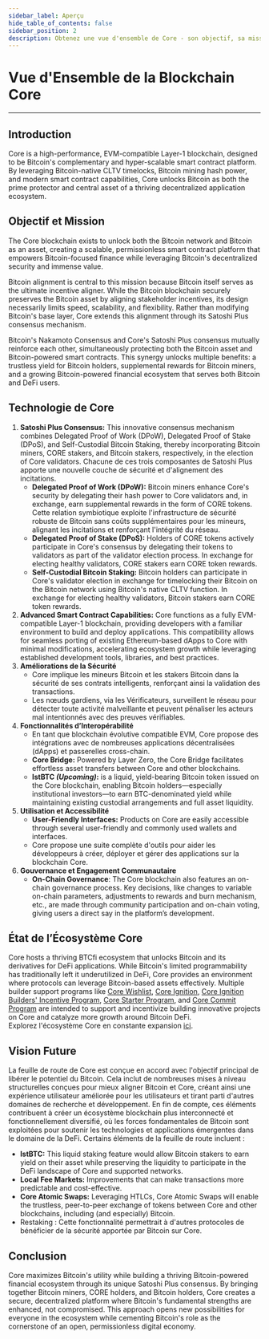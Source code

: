 ```yaml
---
sidebar_label: Aperçu
hide_table_of_contents: false
sidebar_position: 2
description: Obtenez une vue d'ensemble de Core - son objectif, sa mission et sa vision future
---
```


# Vue d'Ensemble de la Blockchain Core

---

## Introduction

Core is a high-performance, EVM-compatible Layer-1 blockchain, designed to be Bitcoin's complementary and hyper-scalable smart contract platform. By leveraging Bitcoin-native CLTV timelocks, Bitcoin mining hash power, and modern smart contract capabilities, Core unlocks Bitcoin as both the prime protector and central asset of a thriving decentralized application ecosystem.

## Objectif et Mission

The Core blockchain exists to unlock both the Bitcoin network and Bitcoin as an asset, creating a scalable, permissionless smart contract platform that empowers Bitcoin-focused finance while leveraging Bitcoin's decentralized security and immense value.

Bitcoin alignment is central to this mission because Bitcoin itself serves as the ultimate incentive aligner. While the Bitcoin blockchain securely preserves the Bitcoin asset by aligning stakeholder incentives, its design necessarily limits speed, scalability, and flexibility. Rather than modifying Bitcoin's base layer, Core extends this alignment through its Satoshi Plus consensus mechanism.

Bitcoin's Nakamoto Consensus and Core's Satoshi Plus consensus mutually reinforce each other, simultaneously protecting both the Bitcoin asset and Bitcoin-powered smart contracts. This synergy unlocks multiple benefits: a trustless yield for Bitcoin holders, supplemental rewards for Bitcoin miners, and a growing Bitcoin-powered financial ecosystem that serves both Bitcoin and DeFi users.

## Technologie de Core

1. **Satoshi Plus Consensus:** This innovative consensus mechanism combines Delegated Proof of Work (DPoW), Delegated Proof of Stake (DPoS), and Self-Custodial Bitcoin Staking, thereby incorporating Bitcoin miners, CORE stakers, and Bitcoin stakers, respectively, in the election of Core validators. Chacune de ces trois composantes de Satoshi Plus apporte une nouvelle couche de sécurité et d'alignement des incitations.
   - **Delegated Proof of Work (DPoW):** Bitcoin miners enhance Core's security by delegating their hash power to Core validators and, in exchange, earn supplemental rewards in the form of CORE tokens. Cette relation symbiotique exploite l'infrastructure de sécurité robuste de Bitcoin sans coûts supplémentaires pour les mineurs, alignant les incitations et renforçant l'intégrité du réseau.
   - **Delegated Proof of Stake (DPoS):** Holders of CORE tokens actively participate in Core's consensus by delegating their tokens to validators as part of the validator election process. In exchange for electing healthy validators, CORE stakers earn CORE token rewards.
   - **Self-Custodial Bitcoin Staking:** Bitcoin holders can participate in Core's validator election in exchange for timelocking their Bitcoin on the Bitcoin network using Bitcoin's native CLTV function. In exchange for electing healthy validators, Bitcoin stakers earn CORE token rewards.
2. **Advanced Smart Contract Capabilities:** Core functions as a fully EVM-compatible Layer-1 blockchain, providing developers with a familiar environment to build and deploy applications. This compatibility allows for seamless porting of existing Ethereum-based dApps to Core with minimal modifications, accelerating ecosystem growth while leveraging established development tools, libraries, and best practices.
3. **Améliorations de la Sécurité**
   - Core implique les mineurs Bitcoin et les stakers Bitcoin dans la sécurité de ses contrats intelligents, renforçant ainsi la validation des transactions.
   - Les nœuds gardiens, via les Vérificateurs, surveillent le réseau pour détecter toute activité malveillante et peuvent pénaliser les acteurs mal intentionnés avec des preuves vérifiables.
4. **Fonctionnalités d’Interopérabilité**
   - En tant que blockchain évolutive compatible EVM, Core propose des intégrations avec de nombreuses applications décentralisées (dApps) et passerelles cross-chain.
   - **Core Bridge:** Powered by Layer Zero, the Core Bridge facilitates effortless asset transfers between Core and other blockchains.
   - **lstBTC _(Upcoming)_:** is a liquid, yield-bearing Bitcoin token issued on the Core blockchain, enabling Bitcoin holders—especially institutional investors—to earn BTC-denominated yield while maintaining existing custodial arrangements and full asset liquidity.
5. **Utilisation et Accessibilité**
   - **User-Friendly Interfaces:** Products on Core are easily accessible through several user-friendly and commonly used wallets and interfaces.
   - Core propose une suite complète d'outils pour aider les développeurs à créer, déployer et gérer des applications sur la blockchain Core.
6. **Gouvernance et Engagement Communautaire**
   - **On-Chain Governance**: The Core blockchain also features an on-chain governance process. Key decisions, like changes to variable on-chain parameters, adjustments to rewards and burn mechanism, etc., are made through community participation and on-chain voting, giving users a direct say in the platform’s development.

## État de l’Écosystème Core

Core hosts a thriving BTCfi ecosystem that unlocks Bitcoin and its derivatives for DeFi applications. While Bitcoin's limited programmability has traditionally left it underutilized in DeFi, Core provides an environment where protocols can leverage Bitcoin-based assets effectively. Multiple builder support programs like [Core Wishlist](https://github.com/coredao-org/core-community-contributions/blob/main/Core-Wishlist.md), [Core Ignition](https://ignition.coredao.org/), [Core Ignition Builders' Incentive Program](https://coredao.org/initiatives/incentiveprogram), [Core Starter Program](https://coredao.org/initiatives/corestarterprogram), and [Core Commit Program](https://coredao.org/initiatives/commit-program) are intended to support and incentivize building innovative projects on Core and catalyze more growth around Bitcoin DeFi.\
Explorez l'écosystème Core en constante expansion [ici](https://coredao.org/explore/ecosystem).

## Vision Future

La feuille de route de Core est conçue en accord avec l'objectif principal de libérer le potentiel du Bitcoin. Cela inclut de nombreuses mises à niveau structurelles conçues pour mieux aligner Bitcoin et Core, créant ainsi une expérience utilisateur améliorée pour les utilisateurs et tirant parti d'autres domaines de recherche et développement. En fin de compte, ces éléments contribuent à créer un écosystème blockchain plus interconnecté et fonctionnellement diversifié, où les forces fondamentales de Bitcoin sont exploitées pour soutenir les technologies et applications émergentes dans le domaine de la DeFi. Certains éléments de la feuille de route incluent :

- **lstBTC:** This liquid staking feature would allow Bitcoin stakers to earn yield on their asset while preserving the liquidity to participate in the DeFi landscape of Core and supported networks.
- **Local Fee Markets:** Improvements that can make transactions more predictable and cost-effective.
- **Core Atomic Swaps:** Leveraging HTLCs, Core Atomic Swaps will enable the trustless, peer-to-peer exchange of tokens between Core and other blockchains, including (and especially) Bitcoin.
- Restaking : Cette fonctionnalité permettrait à d'autres protocoles de bénéficier de la sécurité apportée par Bitcoin sur Core.

## Conclusion

Core maximizes Bitcoin's utility while building a thriving Bitcoin-powered financial ecosystem through its unique Satoshi Plus consensus. By bringing together Bitcoin miners, CORE holders, and Bitcoin holders, Core creates a secure, decentralized platform where Bitcoin's fundamental strengths are enhanced, not compromised. This approach opens new possibilities for everyone in the ecosystem while cementing Bitcoin's role as the cornerstone of an open, permissionless digital economy.